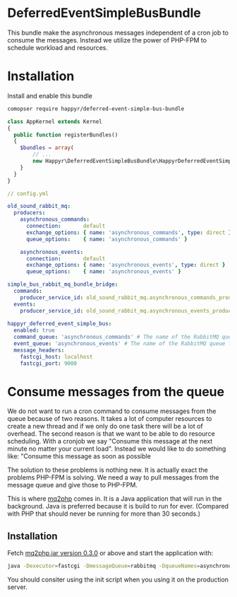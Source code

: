 # DeferredEventSimpleBusBundle

This bundle make the asynchronous messages independent of a cron job to consume the messages. Instead we utilize the 
power of PHP-FPM to schedule workload and resources. 
 
# Installation

Install and enable this bundle

```bash
comopser require happyr/deferred-event-simple-bus-bundle
```

```php
class AppKernel extends Kernel
{
  public function registerBundles()
  {
    $bundles = array(
        // ...
        new Happyr\DeferredEventSimpleBusBundle\HappyrDeferredEventSimpleBusBundle(),
    }
  }
}
```

```yaml
// config.yml

old_sound_rabbit_mq:
  producers:
    asynchronous_commands:
      connection:       default
      exchange_options: { name: 'asynchronous_commands', type: direct }
      queue_options:    { name: 'asynchronous_commands' }

    asynchronous_events:
      connection:       default
      exchange_options: { name: 'asynchronous_events', type: direct }
      queue_options:    { name: 'asynchronous_events' }

simple_bus_rabbit_mq_bundle_bridge:
  commands:
    producer_service_id: old_sound_rabbit_mq.asynchronous_commands_producer
  events:
    producer_service_id: old_sound_rabbit_mq.asynchronous_events_producer
    
happyr_deferred_event_simple_bus:
  enabled: true
  command_queue: 'asynchronous_commands' # The name of the RabbitMQ queue for commands
  event_queue: 'asynchronous_events' # The name of the RabbitMQ queue for events
  message_headers: 
    fastcgi_host: localhost
    fastcgi_port: 9000
```    

# Consume messages from the queue

We do not want to run a cron command to consume messages from the queue because of two reasons. It takes a lot of 
computer resources to create a new thread and if we only do one task there will be a lot of overhead. The second reason
is that we want to be able to do resource scheduling. With a cronjob we say "Consume this message at the next minute no
matter your current load". Instead we would like to do something like: "Consume this message as soon as possible

The solution to these problems is nothing new. It is actually exact the problems PHP-FPM is solving. We need a way to 
pull messages from the message queue and give those to PHP-FPM. 

This is where [mq2php](https://github.com/Happyr/mq2php) comes in. It is a Java application that will run in the 
background. Java is preferred because it is build to run for ever. (Compared with PHP that should never be running for
 more than 30 seconds.)

## Installation

Fetch [mq2php.jar version 0.3.0](https://github.com/Happyr/mq2php/releases/download/0.3.0/mq2php-0.3.0.jar) or above and 
start the application with: 
```bash
java -Dexecutor=fastcgi -DmessageQueue=rabbitmq -DqueueNames=asynchronous_commands,asynchronous_events -jar mq2php.jar
```

You should consiter using the init script when you using it on the production server. 